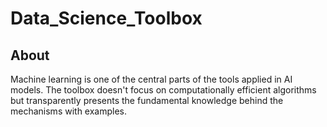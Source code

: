 # Data_Science_Toolbox

## About
Machine learning is one of the central parts of the tools applied in AI models. The toolbox doesn't focus on computationally efficient algorithms but transparently presents the fundamental knowledge behind the mechanisms with examples.


